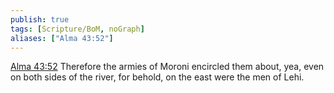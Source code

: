 ```yaml
---
publish: true
tags: [Scripture/BoM, noGraph]
aliases: ["Alma 43:52"]
---
```

[Alma 43:52](https://churchofjesuschrist.org/study/scriptures/bofm/alma/43?lang=eng&id=p52#p52) Therefore the armies of Moroni encircled them about, yea, even on both sides of the river, for behold, on the east were the men of Lehi.
